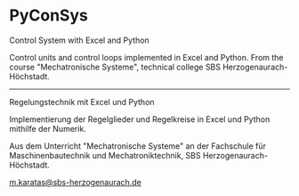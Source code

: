 # PyConSys
Control System with Excel and Python

Control units and control loops implemented in Excel and Python. 
From the course "Mechatronische Systeme", technical college SBS Herzogenaurach-Höchstadt.
___________________________________________________________________________________________

Regelungstechnik mit Excel und Python

Implementierung der Regelglieder und Regelkreise in Excel und Python mithilfe der Numerik.

Aus dem Unterricht "Mechatronische Systeme" an der Fachschule für Maschinenbautechnik und Mechatroniktechnik, SBS Herzogenaurach-Höchstadt.

m.karatas@sbs-herzogenaurach.de
